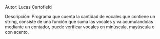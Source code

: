 Autor: Lucas Cartofield

Descripción: Programa que cuenta la cantidad de vocales que contiene un string, consiste de una función que suma las vocales y va acumulandolas mediante un contador, puede verificar vocales en minúscula, mayúscula o con acento.
